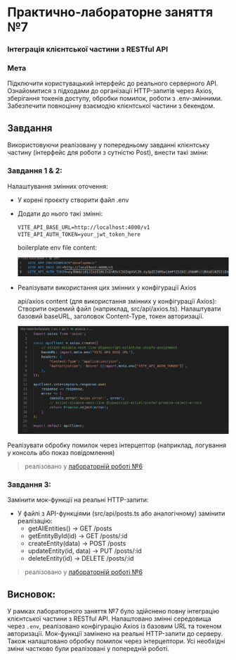 # Практично-лабораторне заняття №7
### Інтеграція клієнтської частини з RESTful API
### Мета
Підключити користувацький інтерфейс до реального серверного API. Ознайомитися з підходами до організації HTTP-запитів через Axios, зберігання токенів доступу, обробки помилок, роботи з .env-змінними. Забезпечити повноцінну взаємодію клієнтської частини з бекендом.

## Завдання
Використовуючи реалізовану у попередньому завданні клієнтську частину (інтерфейс для роботи з сутністю Post), внести такі зміни:

### Завдання 1 & 2:
Налаштування змінних оточення:
- У корені проєкту створити файл .env
- Додати до нього такі змінні:

    ```
    VITE_API_BASE_URL=http://localhost:4000/v1
    VITE_API_AUTH_TOKEN=your_jwt_token_here
    ```

    boilerplate env file content:

    ![alt text](image.png)

- Реалізувати використання цих змінних у конфігурації Axios

    api/axios content (для використання змінних у конфігурації Axios): Створити окремий файл (наприклад, src/api/axios.ts). Налаштувати базовий baseURL, заголовок Content-Type, токен авторизації.

    ![alt text](image-1.png)


Реалізувати обробку помилок через інтерцептор (наприклад, логування у консоль або показ повідомлення)

> реалізовано у  [лабораторнїй роботі №6](https://github.com/Jigalow-Vladimir/KPZ-IPZ-3-02/blob/main/homeworks/lab-practice-06/README.md#%D0%B7%D0%B0%D0%B2%D0%B4%D0%B0%D0%BD%D0%BD%D1%8F-1--2)

### Завдання 3:
Замінити мок-функції на реальні HTTP-запити:
- У файлі з API-функціями (src/api/posts.ts або аналогічному) замінити реалізацію:
    - getAllEntities() → GET /posts
    - getEntityById(id) → GET /posts/:id
    - createEntity(data) → POST /posts
    - updateEntity(id, data) → PUT /posts/:id
    - deleteEntity(id) → DELETE /posts/:id

> реалізовано у [лабораторнїй роботі №6](https://github.com/Jigalow-Vladimir/KPZ-IPZ-3-02/blob/main/homeworks/lab-practice-06/README.md#%D0%B7%D0%B0%D0%B2%D0%B4%D0%B0%D0%BD%D0%BD%D1%8F-1--2)

## Висновок:

У рамках лабораторного заняття №7 було здійснено повну інтеграцію клієнтської частини з RESTful API. Налаштовано змінні середовища через `.env`, реалізовано конфігурацію Axios із базовим URL та токеном авторизації. Мок-функції замінено на реальні HTTP-запити до серверу. Також налаштовано обробку помилок через інтерцептори. Усі необхідні зміни частково були реалізовані у попередній роботі.
